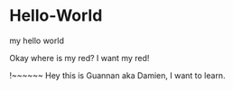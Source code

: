 # Hello-World
my hello world

Okay where is my red? I want my red!

!~~~~~~
Hey this is Guannan aka Damien, I want to learn.
